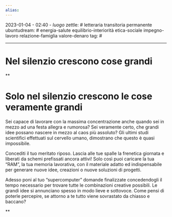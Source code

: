 ```yaml
---
alias: 
---
```

2023-01-04 - 02:40 - *luogo*
zettle: # letteraria transitoria permanente
ubuntudream: # energia-salute equilibrio-interiorità etica-sociale impegno-lavoro relazione-famiglia valore-denaro 
tag: #

---
# Nel silenzio crescono cose grandi

**

# Solo nel silenzio crescono le cose veramente grandi

Sei capace di lavorare con la massima concentrazione anche quando sei in mezzo ad una festa allegra e rumorosa? Sei veramente certo, che grandi idee possano nascere in mezzo al caos più assoluto? Gli ultimi studi scientifici effettuati sul cervello umano, dimostrano che questo è quasi impossibile.

Concediti il tuo meritato riposo. Lascia alle tue spalle la frenetica giornata e liberati da schemi prefissati ancora attivi! Solo così puoi caricare la tua “RAM”, la tua memoria lavorativa, con il materiale adatto ed indispensabile per generare nuove idee, creazioni o nuove soluzioni di progetti.

Adesso poni al tuo “supercomputer” domande finalizzate concedendogli il tempo necessario per trovare tutte le combinazioni creative possibili. Le grandi idee si annunciano spesso in modo lieve e sottovoce. Come pensi di poterle percepire, se attorno a te tutto viene sovrastato da chiasso e baccano?

**